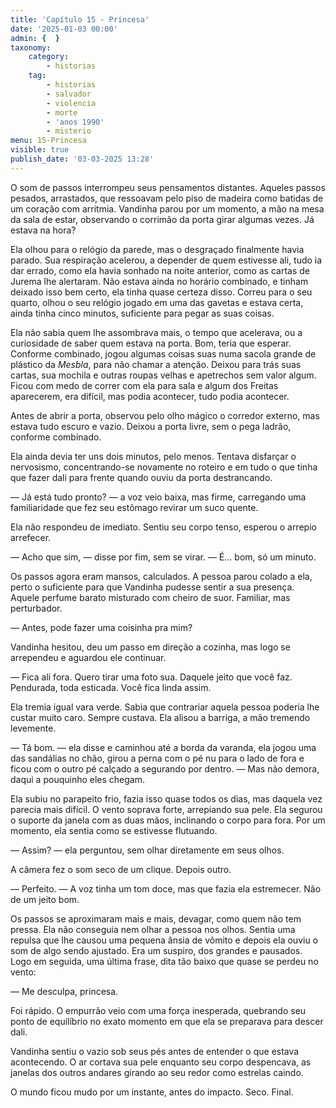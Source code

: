 ```yaml
---
title: 'Capítulo 15 - Princesa'
date: '2025-01-03 00:00'
admin: {  }
taxonomy:
    category:
        - historias
    tag:
        - historias
        - salvador
        - violencia
        - morte
        - 'anos 1990'
        - misterio
menu: 15-Princesa
visible: true
publish_date: '03-03-2025 13:28'
---
```


O som de passos interrompeu seus pensamentos distantes. Aqueles passos pesados, arrastados, que ressoavam pelo piso de madeira como batidas de um coração com arritmia. Vandinha parou por um momento, a mão na mesa da sala de estar, observando o corrimão da porta girar algumas vezes. Já estava na hora?

Ela olhou para o relógio da parede, mas o desgraçado finalmente havia parado. Sua respiração acelerou, a depender de quem estivesse ali, tudo ia dar errado, como ela havia sonhado na noite anterior, como as cartas de Jurema lhe alertaram. Não estava ainda no horário combinado, e tinham deixado isso bem certo, ela tinha quase certeza disso. Correu para o seu quarto, olhou o seu relógio jogado em uma das gavetas e estava certa, ainda tinha cinco minutos, suficiente para pegar as suas coisas.

Ela não sabia quem lhe assombrava mais, o tempo que acelerava, ou a curiosidade de saber quem estava na porta. Bom, teria que esperar. Conforme combinado, jogou algumas coisas suas numa sacola grande de plástico da *Mesbla*, para não chamar a atenção. Deixou para trás suas cartas, sua mochila e outras roupas velhas e apetrechos sem valor algum. Ficou com medo de correr com ela para sala e algum dos Freitas aparecerem, era difícil, mas podia acontecer, tudo podia acontecer.

Antes de abrir a porta, observou pelo olho mágico o corredor externo, mas estava tudo escuro e vazio. Deixou a porta livre, sem o pega ladrão, conforme combinado.

Ela ainda devia ter uns dois minutos, pelo menos. Tentava disfarçar o nervosismo, concentrando-se novamente no roteiro e em tudo o que tinha que fazer dali para frente quando ouviu da porta destrancando.

— Já está tudo pronto? — a voz veio baixa, mas firme, carregando uma familiaridade que fez seu estômago revirar um suco quente.

Ela não respondeu de imediato. Sentiu seu corpo tenso, esperou o arrepio arrefecer.

— Acho que sim, — disse por fim, sem se virar. — É… bom, só um minuto.

Os passos agora eram mansos, calculados. A pessoa parou colado a ela, perto o suficiente para que Vandinha pudesse sentir a sua presença. Aquele perfume barato misturado com cheiro de suor. Familiar, mas perturbador.

— Antes, pode fazer uma coisinha pra mim?

Vandinha hesitou, deu um passo em direção a cozinha, mas logo se arrependeu e aguardou ele continuar.

— Fica ali fora. Quero tirar uma foto sua. Daquele jeito que você faz. Pendurada, toda esticada. Você fica linda assim.

Ela tremia igual vara verde. Sabia que contrariar aquela pessoa poderia lhe custar muito caro. Sempre custava. Ela alisou a barriga, a mão tremendo levemente.

— Tá bom. — ela disse e caminhou até a borda da varanda, ela jogou uma das sandálias no chão, girou a perna com o pé nu para o lado de fora e ficou com o outro pé calçado a segurando por dentro. — Mas não demora, daqui a pouquinho eles chegam.

Ela subiu no parapeito frio, fazia isso quase todos os dias, mas daquela vez parecia mais difícil. O vento soprava forte, arrepiando sua pele. Ela segurou o suporte da janela com as duas mãos, inclinando o corpo para fora. Por um momento, ela sentia como se estivesse flutuando.

— Assim? — ela perguntou, sem olhar diretamente em seus olhos.

A câmera fez o som seco de um clique. Depois outro.

— Perfeito. — A voz tinha um tom doce, mas que fazia ela estremecer. Não de um jeito bom.

Os passos se aproximaram mais e mais, devagar, como quem não tem pressa. Ela não conseguia nem olhar a pessoa nos olhos. Sentia uma repulsa que lhe causou uma pequena ânsia de vômito e depois ela ouviu o som de algo sendo ajustado. Era um suspiro, dos grandes e pausados. Logo em seguida, uma última frase, dita tão baixo que quase se perdeu no vento:

— Me desculpa, princesa.

Foi rápido. O empurrão veio com uma força inesperada, quebrando seu ponto de equilíbrio no exato momento em que ela se preparava para descer dali.

Vandinha sentiu o vazio sob seus pés antes de entender o que estava acontecendo. O ar cortava sua pele enquanto seu corpo despencava, as janelas dos outros andares girando ao seu redor como estrelas caindo.

O mundo ficou mudo por um instante, antes do impacto. Seco. Final.